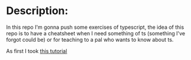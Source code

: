 # Description:

In this repo I'm gonna push some exercises of typescript, the idea of this repo is to have a cheatsheet when I need something of ts (something I've forgot could be) or for teaching to a pal who wants to know about ts.

As first I took [this tutorial](https://www.typescriptlang.org/docs/handbook/typescript-in-5-minutes.html)
